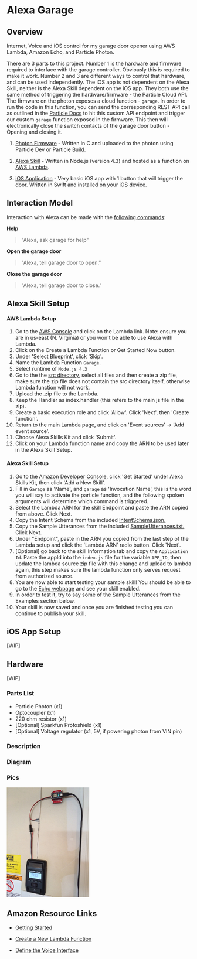 # Alexa Garage

## Overview
Internet, Voice and iOS control for my garage door opener using AWS Lambda, Amazon Echo, and Particle Photon.

There are 3 parts to this project. Number 1 is the hardware and firmware required to interface with the garage controller.
Obviously this is required to make it work. Number 2 and 3 are different ways to control that hardware, and can be
used independently. The iOS app is not dependent on the Alexa Skill, neither is the Alexa Skill dependent on the iOS app.
They both use the same method of triggering the hardware/firmware - the Particle Cloud API. The firmware on the photon exposes
a cloud function - `garage`. In order to run the code in this function, you can send the corresponding REST API call as outlined
in the [Particle Docs](https://docs.particle.io/reference/api/) to hit this custom API endpoint and trigger our custom `garage`
function exposed in the firmware. This then will electronically close the switch contacts of the garage door button - Opening and
closing it.


1. [Photon Firmware](https://github.com/jasonpilz/alexa_garage/blob/master/firmware/garage_button.ino) - Written in C and uploaded to the photon using Particle Dev or
Particle Build.

2. [Alexa Skill](https://github.com/jasonpilz/alexa_garage/tree/master/ASK/src) - Written in Node.js (version 4.3) and hosted as a function on [AWS Lambda](https://aws.amazon.com/lambda/).

3. [iOS Application](https://github.com/jasonpilz/alexa_garage/tree/master/iOS/AlexaGarage) - Very basic iOS app with 1 button that will trigger the door. Written in Swift and installed on your iOS device.

## Interaction Model

Interaction with Alexa can be made with the [following commands](https://github.com/jasonpilz/alexa_garage/blob/master/ASK/speechAssets/SampleUtterances.txt):

**Help**
>"Alexa, ask garage for help"

**Open the garage door**
>"Alexa, tell garage door to open."

**Close the garage door**
>"Alexa, tell garage door to close."

## Alexa Skill Setup
#### AWS Lambda Setup

1. Go to the [AWS Console](https://console.aws.amazon.com) and click on the Lambda link. Note: ensure you are in us-east (N. Virginia) or you won't be able to use Alexa with Lambda.
2. Click on the Create a Lambda Function or Get Started Now button.
3. Under 'Select Blueprint', click 'Skip'.
4. Name the Lambda Function `Garage`.
5. Select runtime of `Node.js 4.3`
6. Go to the the [src directory](https://github.com/jasonpilz/alexa_garage/tree/master/ASK/src), select all files and then create a zip file, make sure the zip file does not contain the src directory itself, otherwise Lambda function will not work.
7. Upload the .zip file to the Lambda.
8. Keep the Handler as index.handler (this refers to the main js file in the zip).
9. Create a basic execution role and click 'Allow'. Click 'Next', then 'Create function'.
10. Return to the main Lambda page, and click on 'Event sources' -> 'Add event source'.
11. Choose Alexa Skills Kit and click 'Submit'.
12. Click on your Lambda function name and copy the ARN to be used later in the Alexa Skill Setup.

#### Alexa Skill Setup

1. Go to the [Amazon Developer Console](https://developer.amazon.com/edw/home.html#/), click 'Get Started' under Alexa Skills Kit, then click 'Add a New Skill'.
2. Fill in `Garage` as 'Name', and `garage` as 'Invocation Name', this is the word you will say to activate the particle function, and the following spoken arguments will determine which command is triggered.
3. Select the Lambda ARN for the skill Endpoint and paste the ARN copied from above. Click Next.
4. Copy the Intent Schema from the included [IntentSchema.json.](https://github.com/jasonpilz/alexa_garage/blob/master/ASK/speechAssets/IntentSchema.json)
5. Copy the Sample Utterances from the included [SampleUtterances.txt.](https://github.com/jasonpilz/alexa_garage/blob/master/ASK/speechAssets/SampleUtterances.txt) Click Next.
6. Under "Endpoint", paste in the ARN you copied from the last step of the Lambda setup
and click the 'Lambda ARN' radio button. Click 'Next'.
7. [Optional] go back to the skill Information tab and copy the `Application Id`. Paste the appId into the `index.js` file for the variable `APP_ID`,
then update the lambda source zip file with this change and upload to lambda again, this step makes sure the lambda function only serves request from authorized source.
8. You are now able to start testing your sample skill! You should be able to go to the [Echo webpage](http://echo.amazon.com/#skills) and see your skill enabled.
9. In order to test it, try to say some of the Sample Utterances from the Examples section below.
10. Your skill is now saved and once you are finished testing you can continue to publish your skill.

## iOS App Setup
[WIP]

## Hardware
[WIP]

### Parts List

* Particle Photon (x1)
* Optocoupler (x1)
* 220 ohm resistor (x1)
* [Optional] Sparkfun Protoshield (x1)
* [Optional] Voltage regulator (x1, 5V, if powering photon from VIN pin)

### Description

### Diagram
<!-- ![Fritzing](./images/.png) -->

### Pics
<img src ="./images/Completed.jpg" alt="Completed" style="height: 300px;"/>

## Amazon Resource Links
* [Getting Started](https://developer.amazon.com/public/solutions/alexa/alexa-skills-kit/getting-started-guide)

* [Create a New Lambda Function](https://developer.amazon.com/public/solutions/alexa/alexa-skills-kit/docs/developing-an-alexa-skill-as-a-lambda-function)

* [Define the Voice Interface](https://developer.amazon.com/public/solutions/alexa/alexa-skills-kit/docs/defining-the-voice-interface)
